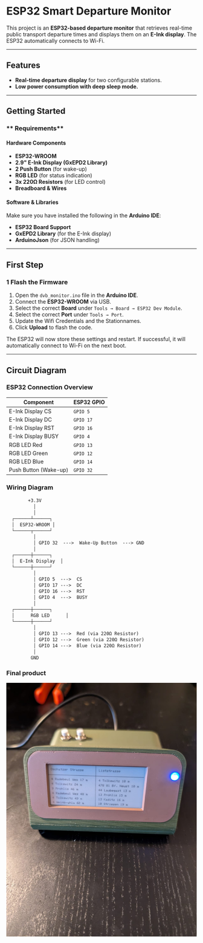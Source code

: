 # ESP32 Smart Departure Monitor

This project is an **ESP32-based departure monitor** that retrieves real-time public transport departure times and displays them on an **E-Ink display**. The ESP32 automatically connects to Wi-Fi.

---

## Features
- **Real-time departure display** for two configurable stations.
- **Low power consumption with deep sleep mode.**

---

## Getting Started

### ** Requirements**
#### **Hardware Components**
- **ESP32-WROOM**
- **2.9" E-Ink Display (GxEPD2 Library)**
- **2 Push Button** (for wake-up)
- **RGB LED** (for status indication)
- **3x 220Ω Resistors** (for LED control)
- **Breadboard & Wires**

#### **Software & Libraries**
Make sure you have installed the following in the **Arduino IDE**:
- **ESP32 Board Support** 
- **GxEPD2 Library** (for the E-Ink display)
- **ArduinoJson** (for JSON handling)

---

## First Step

### **1 Flash the Firmware**
1. Open the `dvb_monitor.ino` file in the **Arduino IDE**.
2. Connect the **ESP32-WROOM** via USB.
3. Select the correct **Board** under `Tools → Board → ESP32 Dev Module`.
4. Select the correct **Port** under `Tools → Port`.
5. Update the Wifi Credentials and the Stationnames.
5. Click **Upload** to flash the code.


The ESP32 will now store these settings and restart. If successful, it will automatically connect to Wi-Fi on the next boot.

---
## Circuit Diagram
### **ESP32 Connection Overview**
| **Component** | **ESP32 GPIO** |
|--------------|---------------|
| E-Ink Display CS | `GPIO 5` |
| E-Ink Display DC | `GPIO 17` |
| E-Ink Display RST | `GPIO 16` |
| E-Ink Display BUSY | `GPIO 4` |
| RGB LED Red | `GPIO 13` |
| RGB LED Green | `GPIO 12` |
| RGB LED Blue | `GPIO 14` |
| Push Button (Wake-up) | `GPIO 32` |

### **Wiring Diagram**

            +3.3V
              │
              │
      ┌──────┴──────┐
      │  ESP32-WROOM │
      └──────┬──────┘
              │
              │ GPIO 32  --->  Wake-Up Button  ---> GND
              │
      ┌──────┼──────┐
      │  E-Ink Display  │
      └──────┼──────┘
              │
              │ GPIO 5  --->  CS
              │ GPIO 17 --->  DC
              │ GPIO 16 --->  RST
              │ GPIO 4  --->  BUSY
              │
      ┌──────┼──────┐
      │      RGB LED      │
      └──────┼──────┘
              │
              │ GPIO 13 --->  Red (via 220Ω Resistor)
              │ GPIO 12 --->  Green (via 220Ω Resistor)
              │ GPIO 14 --->  Blue (via 220Ω Resistor)
              │
             GND


### **Final product**

![DepartureDisplay](hardware/image.jpg)